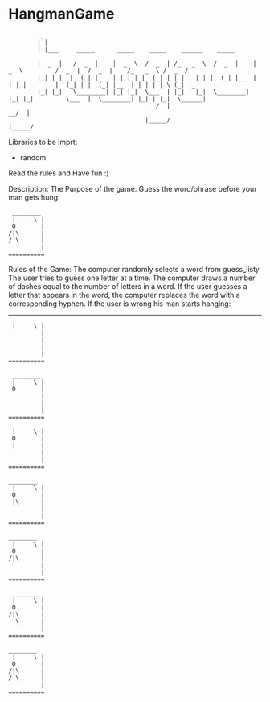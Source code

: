 # HangmanGame
             _
            | |
            | |___     _____      _____    _____    ______    _____      _____           _____    _____      ______    _____
            |  _  |   /  _  |    |  _  \  /  _  | /_   _  \  /  _  |    |  _  \         /  _  |  /  _  |    /_   _  \ /  _  /  
            | | | |  |  (_| |__  | | | | |  (_| | | | | | | |  (_| |__  | | | |        |  (_| | |  (_| |__  | | | | | \ (_| |_
            |_| |_|   \________| |_| |_|  \___  | |_| | |_|  \________| |_| |_|         \___  |  \________| |_| | |_|  \______|
                                           __/  |                                        __/  |
                                          |_____/                                       |_____/

Libraries to be imprt:
 -  random

Read the rules and Have fun :)


Description:
The Purpose of the game:
Guess the word/phrase before your man gets hung:

     ________
     |     \ |
     O       |
    /|\      |
    / \      |
             |
    ==========

Rules of the Game:
The computer randomly selects a word from guess_listץ
The user tries to guess one letter at a time.
The computer draws a number of dashes equal to the number of letters in a word.
If the user guesses a letter that appears in the word, the computer replaces the word with a corresponding hyphen.
If the user is wrong his man starts hanging: 

  ________                    
     |     \ |            
             |
             |
             |
             |
    ==========  
    
     ________
     |     \ |
     O       |
             |
             |
             |
    ==========
    
     |     \ |
     O       |
     |       |
             |
             |
    ==========
    
    ________
     |     \ |
     O       |
     |\      |
             |
             |
    ==========
    
    ________
     |     \ |
     O       |
    /|\      |
             |
             |
    ==========
    
     ________
     |     \ |
     O       |
    /|\      |
      \      |
             |
    ==========
    
    ________
     |     \ |
     O       |
    /|\      |
    / \      |
             |
    ==========
    
